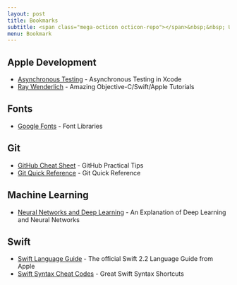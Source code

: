 ```yaml
---
layout: post
title: Bookmarks
subtitle: <span class="mega-octicon octicon-repo"></span>&nbsp;&nbsp; Useful Documentation and Links
menu: Bookmark
---
```


## Apple Development
- [Asynchronous Testing](https://medium.com/swift-programming/asynchronous-testing-e52db1b9b1fb#.a7x0rgqil) - Asynchronous Testing in Xcode
- [Ray Wenderlich](https://www.raywenderlich.com/) - Amazing Objective-C/Swift/Apple Tutorials

## Fonts
- [Google Fonts](https://www.google.com/fonts) - Font Libraries

## Git
- [GitHub Cheat Sheet](https://github.com/tiimgreen/github-cheat-sheet) - GitHub Practical Tips
- [Git Quick Reference](http://jonas.nitro.dk/git/quick-reference.html) - Git Quick Reference

## Machine Learning
- [Neural Networks and Deep Learning](http://neuralnetworksanddeeplearning.com) - An Explanation of Deep Learning and Neural Networks

## Swift
- [Swift Language Guide](https://developer.apple.com/library/ios/documentation/Swift/Conceptual/Swift_Programming_Language/TheBasics.html#//apple_ref/doc/uid/TP40014097-CH5-ID309) - The official Swift 2.2 Language Guide from Apple
- [Swift Syntax Cheat Codes](https://medium.com/swift-programming/swift-syntax-cheat-codes-9ce4ab4bc82e#.bsp6xsywr) - Great Swift Syntax Shortcuts
